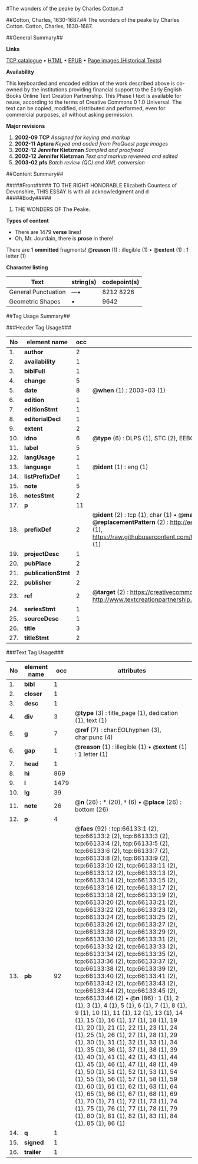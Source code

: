 #The wonders of the peake by Charles Cotton.#

##Cotton, Charles, 1630-1687.##
The wonders of the peake by Charles Cotton.
Cotton, Charles, 1630-1687.

##General Summary##

**Links**

[TCP catalogue](http://www.ota.ox.ac.uk/tcp/)  • 
[HTML](http://tei.it.ox.ac.uk/tcp/Texts-HTML/free/A34/A34654.html)  • 
[EPUB](http://tei.it.ox.ac.uk/tcp/Texts-EPUB/free/A34/A34654.epub) • 
[Page images (Historical Texts)](https://data.historicaltexts.jisc.ac.uk/view?pubId=eebo-12713722e&pageId=eebo-12713722e-66133-1)

**Availability**

This keyboarded and encoded edition of the
	       work described above is co-owned by the institutions
	       providing financial support to the Early English Books
	       Online Text Creation Partnership. This Phase I text is
	       available for reuse, according to the terms of Creative
	       Commons 0 1.0 Universal. The text can be copied,
	       modified, distributed and performed, even for
	       commercial purposes, all without asking permission.

**Major revisions**

1. __2002-09__ __TCP__ *Assigned for keying and markup*
1. __2002-11__ __Aptara__ *Keyed and coded from ProQuest page images*
1. __2002-12__ __Jennifer Kietzman__ *Sampled and proofread*
1. __2002-12__ __Jennifer Kietzman__ *Text and markup reviewed and edited*
1. __2003-02__ __pfs__ *Batch review (QC) and XML conversion*

##Content Summary##

#####Front#####
TO THE
RIGHT HONORABLE
Elizabeth
Countess of Devonshire, THIS
ESSAY
Is with all acknowledgment and d
#####Body#####

1. THE
WONDERS
OF
The Peake.

**Types of content**

  * There are 1479 **verse** lines!
  * Oh, Mr. Jourdain, there is **prose** in there!

There are 1 **ommitted** fragments! 
 @__reason__ (1) : illegible (1)  •  @__extent__ (1) : 1 letter (1)

**Character listing**


|Text|string(s)|codepoint(s)|
|---|---|---|
|General Punctuation|—•|8212 8226|
|Geometric Shapes|▪|9642|

##Tag Usage Summary##

###Header Tag Usage###

|No|element name|occ|attributes|
|---|---|---|---|
|1.|__author__|2||
|2.|__availability__|1||
|3.|__biblFull__|1||
|4.|__change__|5||
|5.|__date__|8| @__when__ (1) : 2003-03 (1)|
|6.|__edition__|1||
|7.|__editionStmt__|1||
|8.|__editorialDecl__|1||
|9.|__extent__|2||
|10.|__idno__|6| @__type__ (6) : DLPS (1), STC (2), EEBO-CITATION (1), OCLC (1), VID (1)|
|11.|__label__|5||
|12.|__langUsage__|1||
|13.|__language__|1| @__ident__ (1) : eng (1)|
|14.|__listPrefixDef__|1||
|15.|__note__|5||
|16.|__notesStmt__|2||
|17.|__p__|11||
|18.|__prefixDef__|2| @__ident__ (2) : tcp (1), char (1)  •  @__matchPattern__ (2) : ([0-9\-]+):([0-9IVX]+) (1), (.+) (1)  •  @__replacementPattern__ (2) : http://eebo.chadwyck.com/downloadtiff?vid=$1&page=$2 (1), https://raw.githubusercontent.com/textcreationpartnership/Texts/master/tcpchars.xml#$1 (1)|
|19.|__projectDesc__|1||
|20.|__pubPlace__|2||
|21.|__publicationStmt__|2||
|22.|__publisher__|2||
|23.|__ref__|2| @__target__ (2) : https://creativecommons.org/publicdomain/zero/1.0/ (1), http://www.textcreationpartnership.org/docs/. (1)|
|24.|__seriesStmt__|1||
|25.|__sourceDesc__|1||
|26.|__title__|3||
|27.|__titleStmt__|2||


###Text Tag Usage###

|No|element name|occ|attributes|
|---|---|---|---|
|1.|__bibl__|1||
|2.|__closer__|1||
|3.|__desc__|1||
|4.|__div__|3| @__type__ (3) : title_page (1), dedication (1), text (1)|
|5.|__g__|7| @__ref__ (7) : char:EOLhyphen (3), char:punc (4)|
|6.|__gap__|1| @__reason__ (1) : illegible (1)  •  @__extent__ (1) : 1 letter (1)|
|7.|__head__|1||
|8.|__hi__|869||
|9.|__l__|1479||
|10.|__lg__|39||
|11.|__note__|26| @__n__ (26) : * (20), † (6)  •  @__place__ (26) : bottom (26)|
|12.|__p__|4||
|13.|__pb__|92| @__facs__ (92) : tcp:66133:1 (2), tcp:66133:2 (2), tcp:66133:3 (2), tcp:66133:4 (2), tcp:66133:5 (2), tcp:66133:6 (2), tcp:66133:7 (2), tcp:66133:8 (2), tcp:66133:9 (2), tcp:66133:10 (2), tcp:66133:11 (2), tcp:66133:12 (2), tcp:66133:13 (2), tcp:66133:14 (2), tcp:66133:15 (2), tcp:66133:16 (2), tcp:66133:17 (2), tcp:66133:18 (2), tcp:66133:19 (2), tcp:66133:20 (2), tcp:66133:21 (2), tcp:66133:22 (2), tcp:66133:23 (2), tcp:66133:24 (2), tcp:66133:25 (2), tcp:66133:26 (2), tcp:66133:27 (2), tcp:66133:28 (2), tcp:66133:29 (2), tcp:66133:30 (2), tcp:66133:31 (2), tcp:66133:32 (2), tcp:66133:33 (2), tcp:66133:34 (2), tcp:66133:35 (2), tcp:66133:36 (2), tcp:66133:37 (2), tcp:66133:38 (2), tcp:66133:39 (2), tcp:66133:40 (2), tcp:66133:41 (2), tcp:66133:42 (2), tcp:66133:43 (2), tcp:66133:44 (2), tcp:66133:45 (2), tcp:66133:46 (2)  •  @__n__ (86) : 1 (1), 2 (1), 3 (1), 4 (1), 5 (1), 6 (1), 7 (1), 8 (1), 9 (1), 10 (1), 11 (1), 12 (1), 13 (1), 14 (1), 15 (1), 16 (1), 17 (1), 18 (1), 19 (1), 20 (1), 21 (1), 22 (1), 23 (1), 24 (1), 25 (1), 26 (1), 27 (1), 28 (1), 29 (1), 30 (1), 31 (1), 32 (1), 33 (1), 34 (1), 35 (1), 36 (1), 37 (1), 38 (1), 39 (1), 40 (1), 41 (1), 42 (1), 43 (1), 44 (1), 45 (1), 46 (1), 47 (1), 48 (1), 49 (1), 50 (1), 51 (1), 52 (1), 53 (1), 54 (1), 55 (1), 56 (1), 57 (1), 58 (1), 59 (1), 60 (1), 61 (1), 62 (1), 63 (1), 64 (1), 65 (1), 66 (1), 67 (1), 68 (1), 69 (1), 70 (1), 71 (1), 72 (1), 73 (1), 74 (1), 75 (1), 76 (1), 77 (1), 78 (1), 79 (1), 80 (1), 81 (1), 82 (1), 83 (1), 84 (1), 85 (1), 86 (1)|
|14.|__q__|1||
|15.|__signed__|1||
|16.|__trailer__|1||
